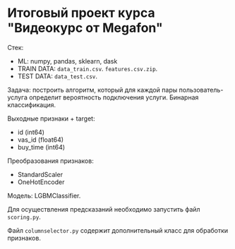 # Итоговый проект курса "Видеокурс от Megafon"

Стек:

+ ML: numpy, pandas, sklearn, dask
+ TRAIN DATA: `data_train.csv`. `features.csv.zip`.
+ TEST DATA: `data_test.csv`.

Задача: построить алгоритм, который для каждой пары пользователь-услуга определит вероятность подключения услуги. Бинарная классификация.

Выходные признаки + target:

- id (int64)
- vas_id (float64)
- buy_time (int64)

Преобразования признаков: 
+ StandardScaler
+ OneHotEncoder

Модель: LGBMClassifier.

Для осуществления предсказаний необходимо запустить файл `scoring.py`.

Файл `columnselector.py` содержит дополнительный класс для обработки признаков.

